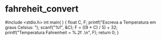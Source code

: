 # fahreheit_convert
#include <stdio.h>
int main( )
{
   float C, F;
   printf("Escreva a Temperatura em graus Celsius: ");
  scanf("%f", &C);
  F = ((9 * C) / 5) + 32;
  printf("Temperatura Fahrenheit = %.2f .\n", F);
  return 0;
}
